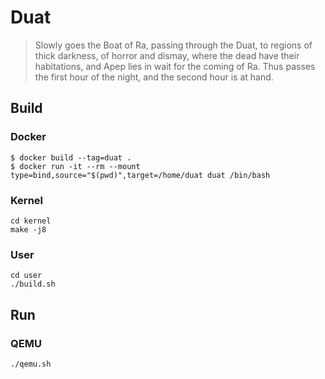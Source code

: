 # Duat

> Slowly goes the Boat of Ra, passing through the Duat, to regions of thick darkness, of horror and dismay, where the dead have their habitations, and Apep lies in wait for the coming of Ra. Thus passes the first hour of the night, and the second hour is at hand.

## Build

### Docker

```
$ docker build --tag=duat .
$ docker run -it --rm --mount type=bind,source="$(pwd)",target=/home/duat duat /bin/bash
```

### Kernel

```
cd kernel
make -j8
```

### User

```
cd user
./build.sh
```

## Run

### QEMU

```
./qemu.sh
```
